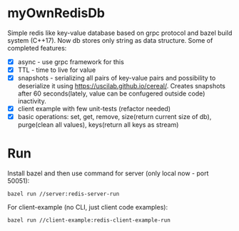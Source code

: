 # myOwnRedisDb
Simple redis like key-value database based on grpc protocol and bazel build system (C++17). Now db stores only string as data structure.
Some of completed features:
- [x] async - use grpc framework for this
- [x] TTL - time to live for value
- [x] snapshots - serializing all pairs of key-value pairs and possibility to deserialize it using https://uscilab.github.io/cereal/. Сreates snapshots after 60 seconds(lately, value can be confugered outside code) inactivity.
- [x] client example with few unit-tests (refactor needed)
- [x] basic operations: set, get, remove, size(return current size of db), purge(clean all values), keys(return all keys as stream)

# Run
Install bazel and then use command for server (only local now - port 50051):
```
bazel run //server:redis-server-run
```

For client-example (no CLI, just client code examples):
```
bazel run //client-example:redis-client-example-run
```
